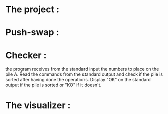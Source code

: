 # The project :

# Push-swap :

# Checker :
the program receives from the standard input the numbers to place on the pile A. Read the commands from the standard output and check if the pile is sorted after having done the operations. Display "OK" on the standard output if the pile is sorted or "KO" if it doesn't.

# The visualizer :
